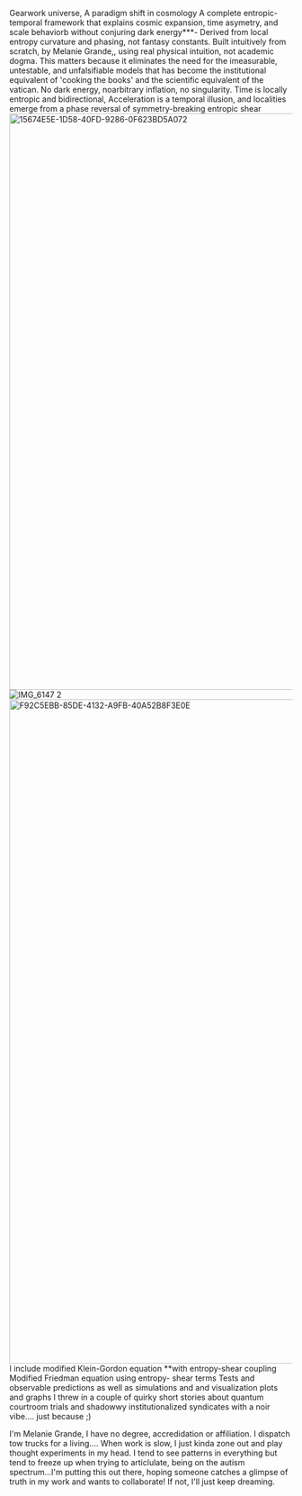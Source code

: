 Gearwork universe, A paradigm shift in cosmology
A complete entropic-temporal framework that explains cosmic expansion, time asymetry, and scale behaviorb without conjuring dark energy***- Derived from local entropy curvature and phasing, not fantasy constants.
Built intuitively from scratch, by Melanie Grande,, using real physical intuition, not academic dogma.
This matters because it eliminates the need for the imeasurable, untestable, and unfalsifiable models that has become the institutional equivalent of 'cooking the books' and the scientific equivalent of the vatican. No dark energy, noarbitrary inflation, no singularity.
Time is locally entropic and bidirectional, Acceleration is a temporal illusion, and localities emerge from a phase reversal of symmetry-breaking entropic shear
<img width="1536" height="1024" alt="15674E5E-1D58-40FD-9286-0F623BD5A072" src="https://github.com/user-attachments/assets/dc0981bd-7e4a-410d-9e87-81d52fb07e8c" />
![IMG_6147 2](https://github.com/user-attachments/assets/a8e9e5f2-2e0d-4f79-96a8-32a5b816b4ba)
<img width="1979" height="1180" alt="F92C5EBB-85DE-4132-A9FB-40A52B8F3E0E" src="https://github.com/user-attachments/assets/984b7b2c-92d0-4836-92d0-18055e798d25" />
I include modified Klein-Gordon equation **with entropy-shear coupling
Modified Friedman equation using entropy- shear terms
Tests and observable predictions as well as simulations and and visualization plots and graphs
I threw in a couple of quirky short stories about quantum courtroom trials and shadowwy institutionalized syndicates with a noir vibe.... just because ;)

I'm Melanie Grande, I have no degree, accredidation or affiliation. I dispatch tow trucks for a living.... When work is slow, I just kinda zone out and play thought experiments in my head. I tend to see patterns in everything but tend to freeze up when trying to articlulate, being on the autism spectrum...I'm putting this out there, hoping someone catches a glimpse of truth in my work and wants to collaborate! If not, I'll just keep dreaming.

